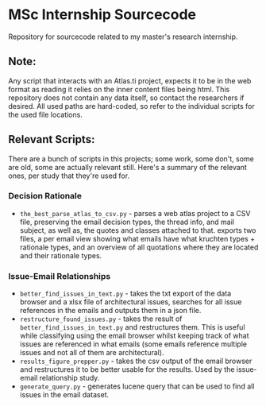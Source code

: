# MSc Internship Sourcecode
Repository for sourcecode related to my master's research internship.

## Note:
Any script that interacts with an Atlas.ti project, expects it to be in the web format as reading it relies on the inner content files being html.
This repository does not contain any data itself, so contact the researchers if desired.
All used paths are hard-coded, so refer to the individual scripts for the used file locations.



## Relevant Scripts: 
There are a bunch of scripts in this projects; some work, some don't, some are old, some are actually relevant still. 
Here's a summary of the relevant ones, per study that they're used for. 

### Decision Rationale
- ``the_best_parse_atlas_to_csv.py`` - parses a web atlas project to a CSV file, preserving the email decision types, the thread info, and mail subject, as well as, the quotes and classes attached to that. exports two files, a per email view showing what emails have what kruchten types + rationale types, and an overview of all quotations where they are located and their rationale types. 

### Issue-Email Relationships
- ``better_find_issues_in_text.py`` - takes the txt export of the data browser and a xlsx file of architectural issues, searches for all issue references in the emails and outputs them in a json file. 
- ``restructure_found_issues.py`` - takes the result of ``better_find_issues_in_text.py`` and restructures them. This is useful while classifying using the email browser whilst keeping track of what issues are referenced in what emails (some emails reference multiple issues and not all of them are architectural).
- ``results_figure_prepper.py`` - takes the csv output of the email browser and restructures it to be better usable for the results. Used by the issue-email relationship study.
- ``generate_query.py`` - generates lucene query that can be used to find all issues in the email dataset. 





